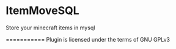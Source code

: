 ItemMoveSQL
===========

Store your minecraft items in mysql

===========
Plugin is licensed under the terms of GNU GPLv3
